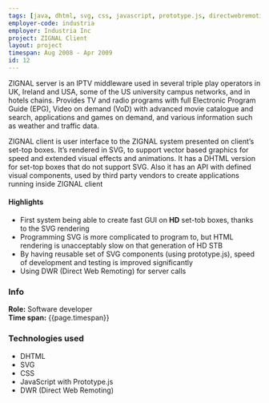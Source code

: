 ```yaml
---
tags: [java, dhtml, svg, css, javascript, prototype.js, directwebremoting]
employer-code: industria
employer: Industria Inc
project: ZIGNAL Client
layout: project
timespan: Aug 2008 - Apr 2009
id: 12
---
```

ZIGNAL server is an IPTV middleware used in several triple play operators in UK, Ireland and USA, some of the US university campus networks, and in hotels chains. Provides TV and radio programs with full Electronic Program Guide (EPG), Video on demand (VoD) with advanced movie catalogue and search, applications and games on demand, and various information ­such as weather and traffic data.

ZIGNAL client is user interface to the ZIGNAL system presented on client’s set­-top boxes. It’s rendered in SVG, to support vector based graphics for speed and extended visual effects and animations. It has a DHTML version for set-­top boxes that do not support SVG. Also it has an API with defined visual components, used by third party vendors to create applications running inside ZIGNAL client

#### Highlights
* First system being able to create fast GUI on **HD** set-tob boxes, thanks to the SVG rendering
* Programming SVG is more complicated to program to, but HTML rendering is unacceptably slow on that generation of HD STB
* By having reusable set of SVG components (using prototype.js), speed of development and testing is improved significantly
* Using DWR (Direct Web Remoting) for server calls

### Info
**Role:** Software developer  
**Time span:**  {{page.timespan}}

### Technologies used
* DHTML
* SVG
* CSS
* JavaScript with Prototype.js
* DWR (Direct Web Remoting)
